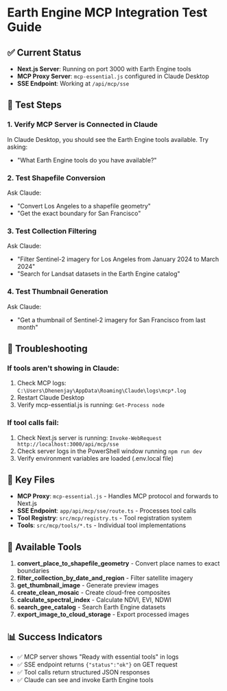 # Earth Engine MCP Integration Test Guide

## ✅ Current Status
- **Next.js Server**: Running on port 3000 with Earth Engine tools
- **MCP Proxy Server**: `mcp-essential.js` configured in Claude Desktop
- **SSE Endpoint**: Working at `/api/mcp/sse`

## 🧪 Test Steps

### 1. Verify MCP Server is Connected in Claude
In Claude Desktop, you should see the Earth Engine tools available. Try asking:
- "What Earth Engine tools do you have available?"

### 2. Test Shapefile Conversion
Ask Claude:
- "Convert Los Angeles to a shapefile geometry"
- "Get the exact boundary for San Francisco"

### 3. Test Collection Filtering
Ask Claude:
- "Filter Sentinel-2 imagery for Los Angeles from January 2024 to March 2024"
- "Search for Landsat datasets in the Earth Engine catalog"

### 4. Test Thumbnail Generation
Ask Claude:
- "Get a thumbnail of Sentinel-2 imagery for San Francisco from last month"

## 🔧 Troubleshooting

### If tools aren't showing in Claude:
1. Check MCP logs: `C:\Users\Dhenenjay\AppData\Roaming\Claude\logs\mcp*.log`
2. Restart Claude Desktop
3. Verify mcp-essential.js is running: `Get-Process node`

### If tool calls fail:
1. Check Next.js server is running: `Invoke-WebRequest http://localhost:3000/api/mcp/sse`
2. Check server logs in the PowerShell window running `npm run dev`
3. Verify environment variables are loaded (.env.local file)

## 📁 Key Files
- **MCP Proxy**: `mcp-essential.js` - Handles MCP protocol and forwards to Next.js
- **SSE Endpoint**: `app/api/mcp/sse/route.ts` - Processes tool calls
- **Tool Registry**: `src/mcp/registry.ts` - Tool registration system
- **Tools**: `src/mcp/tools/*.ts` - Individual tool implementations

## 🚀 Available Tools
1. **convert_place_to_shapefile_geometry** - Convert place names to exact boundaries
2. **filter_collection_by_date_and_region** - Filter satellite imagery
3. **get_thumbnail_image** - Generate preview images
4. **create_clean_mosaic** - Create cloud-free composites
5. **calculate_spectral_index** - Calculate NDVI, EVI, NDWI
6. **search_gee_catalog** - Search Earth Engine datasets
7. **export_image_to_cloud_storage** - Export processed images

## 📊 Success Indicators
- ✅ MCP server shows "Ready with essential tools" in logs
- ✅ SSE endpoint returns `{"status":"ok"}` on GET request
- ✅ Tool calls return structured JSON responses
- ✅ Claude can see and invoke Earth Engine tools
